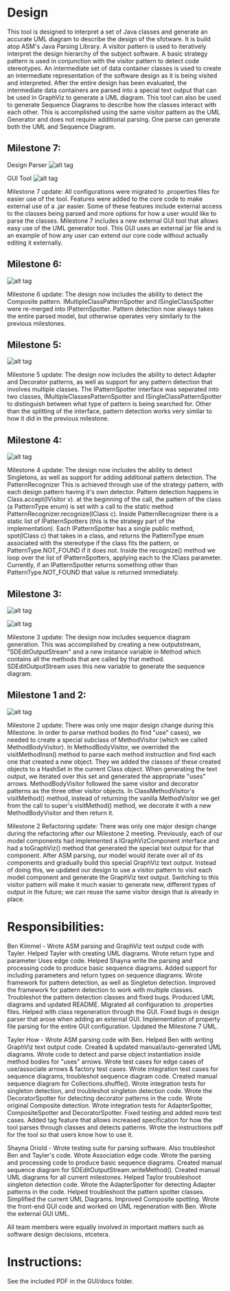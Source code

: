 # Design

This tool is designed to interpret a set of Java classes and generate an accurate UML diagram to describe the design of the sfotware. It is build atop ASM's Java Parsing Library. A visitor pattern is used to iteratively interpret the design hierarchy of the subject software. A basic strategy pattern is used in conjunction with the visitor pattern to detect code stereotypes. An intermediate set of data container classes is used to create an intermediate representation of the software design as it is being visited and interpreted. After the entire design has been evaluated, the intermediate data containers are parsed into a special text output that can be used in GraphViz to generate a UML diagram. This tool can also be used to generate Sequence Diagrams to describe how the classes interact with each other. This is accomplished using the same visitor pattern as the UML Generator and does not require additional parsing. One parse can generate both the UML and Sequence Diagram.

## Milestone 7:

Design Parser
![alt tag](https://github.com/Soriold/CSSE374-Eleven/blob/master/CSSE374-Eleven/M7%20Project%20UML%20Diagrams/M7%20Manual%20UML.png)

GUI Tool
![alt tag](https://github.com/Soriold/CSSE374-Eleven/blob/master/CSSE374-Eleven/M7%20Project%20UML%20Diagrams/M7%20External%20GUI%20UML.png?raw=true)

Milestone 7 update: All configurations were migrated to .properties files for easier use of the tool. Features were added to the core code to make external use of a .jar easier. Some of these features include external access to the classes being parsed and more options for how a user would like to parse the classes. Milestone 7 includes a new external GUI tool that allows easy use of the UML generator tool. This GUI uses an external jar file and is an example of how any user can extend our core code without actually editing it externally.

## Milestone 6:

![alt tag](https://raw.githubusercontent.com/Soriold/CSSE374-Eleven/master/CSSE374-Eleven/M6%20Project%20UML%20Diagrams/M6%20Manual%20UML.png)

Milestone 6 update: The design now includes the ability to detect the Composite pattern. IMultipleClassPatternSpotter and ISingleClassSpotter were re-merged into IPatternSpotter. Pattern detection now always takes the entire parsed model, but otherwise operates very similarly to the previous milestones.

## Milestone 5:

![alt tag](https://github.com/Soriold/CSSE374-Eleven/blob/master/CSSE374-Eleven/M5%20Project%20UML%20Diagrams/M5%20Manual%20UML.png?raw=true)

Milestone 5 update: The design now includes the ability to detect Adapter and Decorator patterns, as well as support for any pattern detection that involves multiple classes. The IPatternSpotter interface was seperated into two classes, IMultipleClassesPatternSpotter and ISingleClassPatternSpotter to distinguish between what type of pattern is being searched for. Other than the splitting of the interface, pattern detection works very similar to how it did in the previous milestone.

## Milestone 4:

![alt tag](https://github.com/Soriold/CSSE374-Eleven/blob/master/CSSE374-Eleven/M4%20Project%20UML%20Diagrams/M4%20Manual%20UML.png?raw=true)

Milestone 4 update: The design now includes the ability to detect Singletons, as well as support for adding additional pattern detection. The PatternRecognizer  This is achieved through use of the strategy pattern, with each design pattern having it's own detector. Pattern detection happens in Class.accept(IVisitor v). at the beginning of the call, the pattern of the class (a PatternType enum) is set with a call to the static method PatternRecognizer.recognize(IClass c). Inside PatternRecognizer there is a static list of IPatternSpotters (this is the strategy part of the implementation). Each IPatternSpotter has a single public method, spot(IClass c) that takes in a class, and returns the PatternType enum associated with the stereotype if the class fits the pattern, or PatternType.NOT\_FOUND if it does not. Inside the recognize() method we loop over the list of IPatternSpotters, applying each to the IClass parameter. Currently, if an IPatternSpotter returns something other than PatternType.NOT\_FOUND that value is returned immediately.

## Milestone 3:

![alt tag](https://github.com/Soriold/CSSE374-Eleven/blob/master/CSSE374-Eleven/M3%20Project%20UML%20Diagrams/M3%20Manual%20UML.jpg?raw=true)

![alt tag](https://github.com/Soriold/CSSE374-Eleven/blob/master/CSSE374-Eleven/M3%20Sequence%20Diagrams/Manual%20SVEdit%202Deep.jpg?raw=true)

Milestone 3 update: The design now includes sequence diagram generation. This was accomplished by creating a new outputstream, "SDEditOutputStream" and a new instance variable in Method which contains all the methods that are called by that method. SDEditOutputStream uses this new variable to generate the sequence diagram. 

## Milestone 1 and 2:

![alt tag](https://github.com/Soriold/CSSE374-Eleven/blob/master/CSSE374-Eleven/M1%20Project%20UML%20Diagrams/M1%20Manually%20Created%20UML%20Diagram.png?raw=true)

Milestone 2 update: There was only one major design change during this Milestone. In order to parse method bodies (to find "use" cases), we needed to create a special subclass of MethodVisitor (which we called MethodBodyVisitor). In MethodBodyVisitor, we overrided the visitMethodInsn() method to parse each method instruction and find each one that created a new object. They we added the classes of these created objects to a HashSet<String> in the current Class object. When generating the text output, we iterated over this set and generated the appropriate "uses" arrows. MethodBodyVisitor followed the same visitor and decorator patterns as the three other visitor objects. In ClassMethodVisitor's visitMethod() method, instead of returning the vanilla MethodVisitor we get from the call to super's visitMethod() method, we decorate it with a new MethodBodyVisitor and then return it.

Milestone 2 Refactoring update: There was only one major design change during the refactoring after our Milestone 2 meeting. Previously, each of our model components had implemented a IGraphVizComponent interface and had a toGraphViz() method that generated the special text output for that component. After ASM parsing, our model would iterate over all of its components and gradually build this special GraphViz text output. Instead of doing this, we updated our design to use a visitor pattern to visit each model component and generate the GraphViz text output. Switching to this visitor pattern will make it much easier to generate new, different types of output in the future; we can reuse the same visitor design that is already in place.

# Responsibilities:
Ben Kimmel - Wrote ASM parsing and GraphViz text output code with Tayler. Helped Tayler with creating UML diagrams. Wrote return type and parameter Uses edge code. Helped Shayna write the parsing and processing code to produce basic sequence diagrams. Added support for including parameters and return types on sequence diagrams. Wrote framework for pattern detection, as well as Singleton detection. Improved the framework for pattern detection to work with multiple classes. Troubleshot the pattern detection classes and fixed bugs. Produced UML diagrams and updated README. Migrated all configuration to .properties files. Helped with class regeneration through the GUI. Fixed bugs in design parser that arose when adding an external GUI. Implementation of property file parsing for the entire GUI configuration. Updated the Milestone 7 UML.

Tayler How - Wrote ASM parsing code with Ben. Helped Ben with writing GraphViz text output code. Created & updated manual/auto-generated UML diagrams. Wrote code to detect and parse object instantiation inside method bodies for "uses" arrows. Wrote test cases for edge cases of use/associate arrows & factory test cases. Wrote integration test cases for sequence diagrams, troubleshot sequence diagram code. Created manual sequence diagram for Collections.shuffle(). Wrote integration tests for singleton detection, and troubleshot singleton detection code. Wrote the DecoratorSpotter for detecting decorator patterns in the code. Wrote original Composite detection. Wrote integration tests for AdapterSpotter, CompositeSpotter and DecoratorSpotter. Fixed testing and added more test cases. Added tag feature that allows increased specification for how the tool parses through classes and detects patterns. Wrote the instructions pdf for the tool so that users know how to use it.

Shayna Oriold - Wrote testing suite for parsing software. Also troubleshot Ben and Tayler's code. Wrote Association edge code. Wrote the parsing and processing code to produce basic sequence diagrams. Created manual sequence diagram for SDEditOutputStream.writeMethod(). Created manual UML diagrams for all current milestones. Helped Taylor troubleshoot singleton detection code. Wrote the AdapterSpotter for detecting Adapter patterns in the code. Helped troubleshoot the pattern spotter classes.
Simplified the current UML Diagrams. Improved Composite spotting. Wrote the front-end GUI code and worked on UML regeneration with Ben. Wrote the external GUI UML.

All team members were equally involved in important matters such as software design decisions, etcetera.

# Instructions: 
See the included PDF in the GUI/docs folder.
